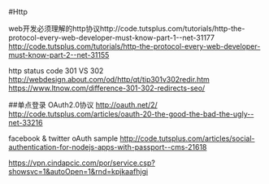 #Http

web开发必须理解的http协议http://code.tutsplus.com/tutorials/http-the-protocol-every-web-developer-must-know-part-1--net-31177
        http://code.tutsplus.com/tutorials/http-the-protocol-every-web-developer-must-know-part-2--net-31155
        
http status code 301 VS 302   http://webdesign.about.com/od/http/qt/tip301v302redir.htm
                               https://www.ltnow.com/difference-301-302-redirects-seo/
                            
##单点登录
OAuth2.0协议 http://oauth.net/2/<br/>
http://code.tutsplus.com/articles/oauth-20-the-good-the-bad-the-ugly--net-33216

facebook & twitter oAuth sample http://code.tutsplus.com/articles/social-authentication-for-nodejs-apps-with-passport--cms-21618<br/>

https://vpn.cindapcic.com/por/service.csp?showsvc=1&autoOpen=1&rnd=kpjkaafhjgi

